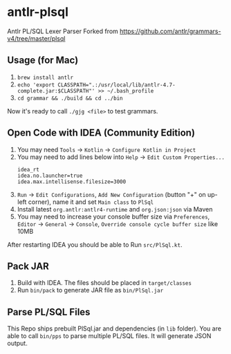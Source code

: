 # antlr-plsql
Antlr PL/SQL Lexer Parser
Forked from https://github.com/antlr/grammars-v4/tree/master/plsql

## Usage (for Mac)

1. `brew install antlr`
1. `echo 'export CLASSPATH=".:/usr/local/lib/antlr-4.7-complete.jar:$CLASSPATH"' >> ~/.bash_profile`
1. `cd grammar && ./build && cd ../bin`

Now it's ready to call `./gjg <file>` to test grammars.

## Open Code with IDEA (Community Edition)

1. You may need `Tools` -> `Kotlin` -> `Configure Kotlin in Project`
1. You may need to add lines below into `Help` -> `Edit Custom Properties...`
	```
	idea_rt
	idea.no.launcher=true
	idea.max.intellisense.filesize=3000
	```
1. `Run` -> `Edit Configurations`, `Add New Configuration` (button "+" on up-left corner), name it and set `Main class` to `PlSql`
1. Install latest `org.antlr:antlr4-runtime` and `org.json:json` via Maven
1. You may need to increase your console buffer size via `Preferences`, `Editor` -> `General` -> `Console`, `Override console cycle buffer size` like 10MB

After restarting IDEA you should be able to Run `src/PlSql.kt`.

## Pack JAR

1. Build with IDEA. The files should be placed in `target/classes`
1. Run `bin/pack` to generate JAR file as `bin/PlSql.jar`

## Parse PL/SQL Files

This Repo ships prebuilt PlSql.jar and dependencies (in `lib` folder). You are able to call `bin/pps` to parse multiple PL/SQL files. It will generate JSON output.
